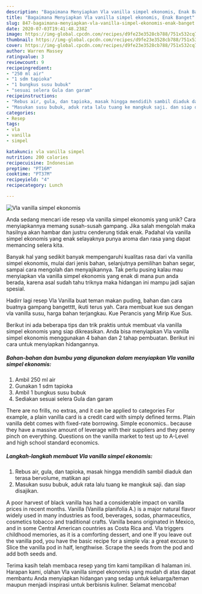 ```yaml
---
description: "Bagaimana Menyiapkan Vla vanilla simpel ekonomis, Enak Banget"
title: "Bagaimana Menyiapkan Vla vanilla simpel ekonomis, Enak Banget"
slug: 847-bagaimana-menyiapkan-vla-vanilla-simpel-ekonomis-enak-banget
date: 2020-07-03T19:41:48.238Z
image: https://img-global.cpcdn.com/recipes/d9fe23e3528cb788/751x532cq70/vla-vanilla-simpel-ekonomis-foto-resep-utama.jpg
thumbnail: https://img-global.cpcdn.com/recipes/d9fe23e3528cb788/751x532cq70/vla-vanilla-simpel-ekonomis-foto-resep-utama.jpg
cover: https://img-global.cpcdn.com/recipes/d9fe23e3528cb788/751x532cq70/vla-vanilla-simpel-ekonomis-foto-resep-utama.jpg
author: Warren Massey
ratingvalue: 3
reviewcount: 9
recipeingredient:
- "250 ml air"
- "1 sdm tapioka"
- "1 bungkus susu bubuk"
- "sesuai selera Gula dan garam"
recipeinstructions:
- "Rebus air, gula, dan tapioka, masak hingga mendidih sambil diaduk dan terasa bervolume, matikan api"
- "Masukan susu bubuk, aduk rata lalu tuang ke mangkuk saji. dan siap disajikan."
categories:
- Resep
tags:
- vla
- vanilla
- simpel

katakunci: vla vanilla simpel 
nutrition: 200 calories
recipecuisine: Indonesian
preptime: "PT16M"
cooktime: "PT37M"
recipeyield: "4"
recipecategory: Lunch

---
```



![Vla vanilla simpel ekonomis](https://img-global.cpcdn.com/recipes/d9fe23e3528cb788/751x532cq70/vla-vanilla-simpel-ekonomis-foto-resep-utama.jpg)

Anda sedang mencari ide resep vla vanilla simpel ekonomis yang unik? Cara menyiapkannya memang susah-susah gampang. Jika salah mengolah maka hasilnya akan hambar dan justru cenderung tidak enak. Padahal vla vanilla simpel ekonomis yang enak selayaknya punya aroma dan rasa yang dapat memancing selera kita.

Banyak hal yang sedikit banyak mempengaruhi kualitas rasa dari vla vanilla simpel ekonomis, mulai dari jenis bahan, selanjutnya pemilihan bahan segar, sampai cara mengolah dan menyajikannya. Tak perlu pusing kalau mau menyiapkan vla vanilla simpel ekonomis yang enak di mana pun anda berada, karena asal sudah tahu triknya maka hidangan ini mampu jadi sajian spesial.

Hadirr lagi resep Vla Vanilla buat teman makan puding, bahan dan cara buatnya gampang bangetttt, ikuti terus yah. Cara membuat kue sus dengan vla vanilla susu, harga bahan terjangkau. Kue Perancis yang Mirip Kue Sus.


Berikut ini ada beberapa tips dan trik praktis untuk membuat vla vanilla simpel ekonomis yang siap dikreasikan. Anda bisa menyiapkan Vla vanilla simpel ekonomis menggunakan 4 bahan dan 2 tahap pembuatan. Berikut ini cara untuk menyiapkan hidangannya.

<!--inarticleads1-->

##### Bahan-bahan dan bumbu yang digunakan dalam menyiapkan Vla vanilla simpel ekonomis:

1. Ambil 250 ml air
1. Gunakan 1 sdm tapioka
1. Ambil 1 bungkus susu bubuk
1. Sediakan sesuai selera Gula dan garam


There are no frills, no extras, and it can be applied to categories For example, a plain vanilla card is a credit card with simply defined terms. Plain vanilla debt comes with fixed-rate borrowing. Simple economics.. because they have a massive amount of leverage with their suppliers and they penny pinch on everything. Questions on the vanilla market to test up to A-Level and high school standard economics. 

<!--inarticleads2-->

##### Langkah-langkah membuat Vla vanilla simpel ekonomis:

1. Rebus air, gula, dan tapioka, masak hingga mendidih sambil diaduk dan terasa bervolume, matikan api
1. Masukan susu bubuk, aduk rata lalu tuang ke mangkuk saji. dan siap disajikan.


A poor harvest of black vanilla has had a considerable impact on vanilla prices in recent months. Vanilla (Vanilla planifolia A.) is a major natural flavor widely used in many industries as food, beverages, sodas, pharmaceutics, cosmetics tobacco and traditional crafts. Vanilla beans originated in Mexico, and in some Central American countries as Costa Rica and. Vla triggers childhood memories, as it is a comforting dessert, and one If you leave out the vanilla pod, you have the basic recipe for a simple vla: a great excuse to Slice the vanilla pod in half, lengthwise. Scrape the seeds from the pod and add both seeds and. 

Terima kasih telah membaca resep yang tim kami tampilkan di halaman ini. Harapan kami, olahan Vla vanilla simpel ekonomis yang mudah di atas dapat membantu Anda menyiapkan hidangan yang sedap untuk keluarga/teman maupun menjadi inspirasi untuk berbisnis kuliner. Selamat mencoba!
